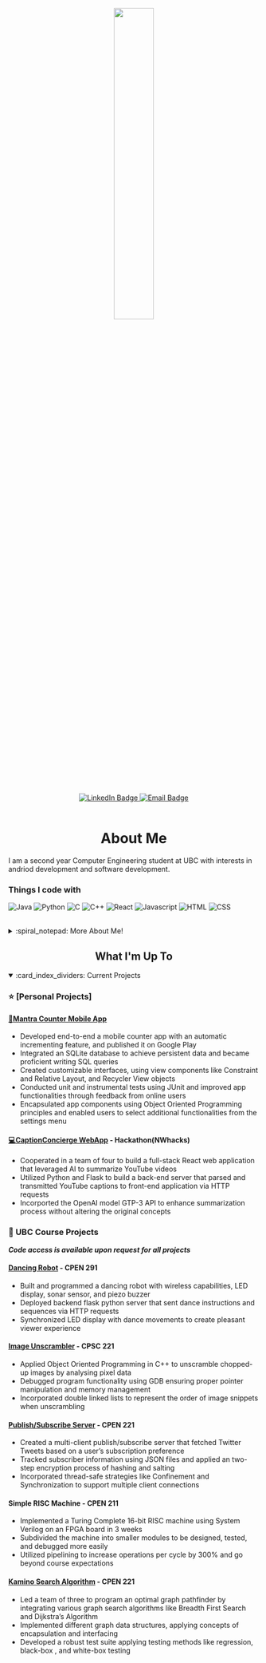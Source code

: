 <!----- Picture & Links ----->

<p id="profile-picture" align="center">
  <img width=40% src="https://user-images.githubusercontent.com/112845533/222932857-83914ea4-f2c9-4de0-9f0e-d6c6bb2963fb.png">
</p>

<div id="badges" align="center">
  <a href="https://www.linkedin.com/in/richard-sun-6b5a16178/">
    <img src="https://img.shields.io/badge/LinkedIn-22242d?logo=linkedin&logoColor=white&style=for-the-badge" alt="LinkedIn Badge">
  </a>
  <a href="richardsun.gz@gmail.com">
    <img src="https://img.shields.io/badge/Email-22242d?style=for-the-badge&logo=gmail&logoColor=white" alt="Email Badge">
  </a>
</div>

<br/>

<!----- About Me ----->

<h1 align="center">About Me</h1>

I am a second year Computer Engineering student at UBC with interests in andriod development and software development.

<h3>Things I code with</h3>
<p>
<img alt="Java" src="https://img.shields.io/badge/Java-ED8B00?style=for-the-badge&logo=java&logoColor=white" />
<img alt="Python" src="https://img.shields.io/badge/Python-3776AB?style=for-the-badge&logo=python&logoColor=white" />
<img alt="C" src="https://img.shields.io/badge/C-00599C?style=for-the-badge&logo=c&logoColor=white" />
<img alt="C++" src="https://img.shields.io/badge/C%2B%2B-00599C?style=for-the-badge&logo=c%2B%2B&logoColor=white" />
<img alt="React" src="https://img.shields.io/badge/-React-45b8d8?style=for-the-badge&logo=react&logoColor=white" />
<img alt="Javascript" src="https://img.shields.io/badge/JavaScript-F7DF1E?style=for-the-badge&logo=javascript&logoColor=black" />
<img alt="HTML" src="https://img.shields.io/badge/HTML5-E34F26?style=for-the-badge&logo=html5&logoColor=white" />
<img alt="CSS" src="https://img.shields.io/badge/CSS3-1572B6?style=for-the-badge&logo=css3&logoColor=white" />
</p>

<br>

<details>
  <summary>:spiral_notepad: More About Me!</summary>
  
  <br/>
  
As a software developer, I thrive on solving everyday problems with innovative solutions. My passion for creating practical applications is fueled by a constant thirst for knowledge and new experiences. I relish new challenges and opportunities to explore, as demonstrated by the diverse projects I've built.

One of my greatest strengths is my determination to persevere and my work ethic. I'm a highly focused individual with a strong drive to achieve my goals. Additionally, I possess strong leadership skills and attention to detail, which make me an ideal candidate for leading projects.
  
  ## :dart: Professional Goal
  I hope utilize my skills to pursue a career in Computer Engineering.
  
</details>

<!----- Projects ----->

<h2 align="center">What I'm Up To</h2>

<details open>
  <summary>:card_index_dividers: Current Projects</summary>
  
  ### :star: [Personal Projects]
  #### [:iphone:Mantra Counter Mobile App](https://github.com/Richard1688Sun/MantraCounter)
  -  Developed end-to-end a mobile counter app with an automatic incrementing feature, and published it on Google Play
  -  Integrated an SQLite database to achieve persistent data and became proficient writing SQL queries
  -  Created customizable interfaces, using view components like Constraint and Relative Layout, and Recycler View objects
  - Conducted unit and instrumental tests using JUnit and improved app functionalities through feedback from online users
  -  Encapsulated app components using Object Oriented Programming principles and enabled users to select additional functionalities from the settings menu
  
  #### [:computer:CaptionConcierge WebApp](https://github.com/afahimi/CaptionConcierge-NWHacks2023) - Hackathon(NWhacks)
  - Cooperated in a team of four to build a full-stack React web application that leveraged AI to summarize YouTube videos
  - Utilized Python and Flask to build a back-end server that parsed and transmitted YouTube captions to front-end application via HTTP requests
  -  Incorported the OpenAI model GTP-3 API to enhance summarization process without altering the original concepts
  
  ### :school: UBC Course Projects
  <strong>*Code access is available upon request for all projects*</strong>
  
  #### [Dancing Robot](https://github.com/CPEN-291/P1_L2A_G21) - CPEN 291
  - Built and programmed a dancing robot with wireless capabilities, LED display, sonar sensor, and piezo buzzer
  -  Deployed backend flask python server that sent dance instructions and sequences via HTTP requests
  - Synchronized LED display with dance movements to create pleasant viewer experience
  
  #### [Image Unscrambler](https://github.com/divy-07/CPSC221-PA1) - CPSC 221
  - Applied Object Oriented Programming in C++ to unscramble chopped-up images by analysing pixel data
  - Debugged program functionality using GDB ensuring proper pointer manipulation and memory management
  - Incorporated double linked lists to represent the order of image snippets when unscrambling
  
  #### [Publish/Subscribe Server](https://cpen221-ubc.notion.site/Message-Queues-Pub-Sub-with-Twitter-c5965b28ed01482aad44dbaadac19b77) - CPEN 221
  - Created a multi-client publish/subscribe server that fetched Twitter Tweets based on a user’s subscription preference
  - Tracked subscriber information using JSON files and applied an two-step encryption process of hashing and salting
  - Incorporated thread-safe strategies like Confinement and Synchronization to support multiple client connections
  
  #### Simple RISC Machine - CPEN 211
  - Implemented a Turing Complete 16-bit RISC machine using System Verilog on an FPGA board in 3 weeks
  - Subdivided the machine into smaller modules to be designed, tested, and debugged more easily
  - Utilized pipelining to increase operations per cycle by 300% and go beyond course expectations
  
  #### [Kamino Search Algorithm](https://cpen221-ubc.notion.site/Graphs-Games-and-Interplanetary-Travel-79cb9a0844634b7288226639604eb0b0) - CPEN 221
  - Led a team of three to program an optimal graph pathfinder by integrating various graph search algorithms like Breadth First Search and Dijkstra’s Algorithm
  - Implemented different graph data structures, applying concepts of encapsulation and interfacing
  - Developed a robust test suite applying testing methods like regression, black-box , and white-box testing
</details>

<!-- <div id="language-stats" align="center">
  <img src="https://github-readme-stats.vercel.app/api/top-langs/?username=ElioDiNino&layout=compact&langs_count=6&bg_color=22242d&hide_border=true&text_color=c9d1d9&title_color=c9d1d9">
</div> -->

